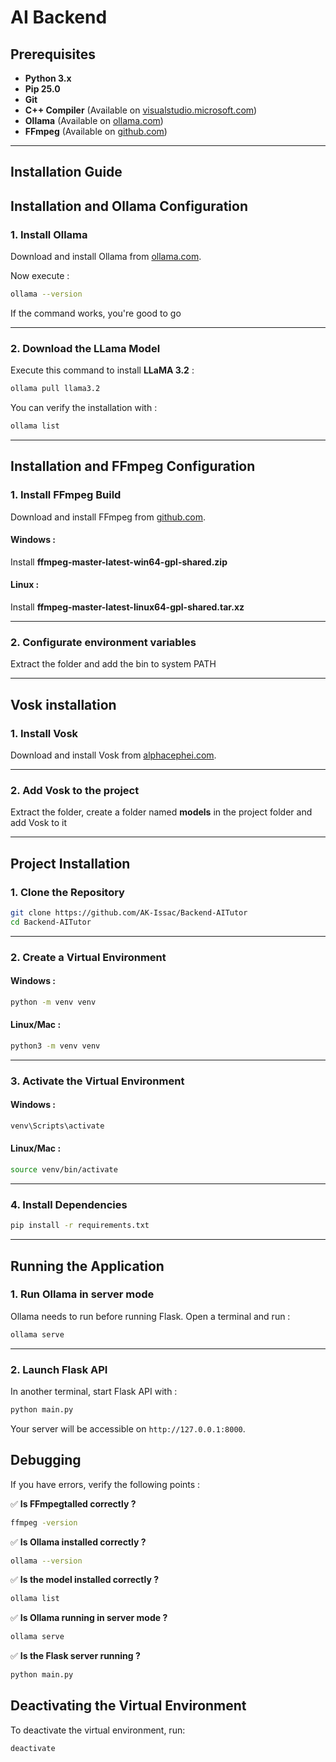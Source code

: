 #  AI Backend

## Prerequisites
- **Python 3.x**  
- **Pip 25.0**  
- **Git**  
- **C++ Compiler** (Available on [visualstudio.microsoft.com](https://visualstudio.microsoft.com/vs/features/cplusplus/))
- **Ollama** (Available on [ollama.com](https://ollama.com))
- **FFmpeg** (Available on [github.com](https://github.com/BtbN/FFmpeg-Builds/releases))
---

## Installation Guide

## Installation and Ollama Configuration

### 1. **Install Ollama**
Download and install Ollama from [ollama.com](https://ollama.com).  

Now execute :  
```sh
ollama --version
```
If the command works, you're good to go

---

### 2. **Download the LLama Model**
Execute this command to install **LLaMA 3.2** :  
```sh
ollama pull llama3.2
```
You can verify the installation with :  
```sh
ollama list
```

---

## Installation and FFmpeg Configuration 

### 1. **Install FFmpeg Build**
Download and install FFmpeg from [github.com](https://github.com/BtbN/FFmpeg-Builds/releases).

#### Windows :
Install **ffmpeg-master-latest-win64-gpl-shared.zip**

#### Linux :
Install **ffmpeg-master-latest-linux64-gpl-shared.tar.xz**

---

### 2. **Configurate environment variables**
Extract the folder and add the bin to system PATH

---

## Vosk installation

### 1. **Install Vosk**
Download and install Vosk from [alphacephei.com](https://alphacephei.com/vosk/models).

---

### 2. **Add Vosk to the project**
Extract the folder, create a folder named **models** in the project folder and add Vosk to it

---

## Project Installation

### 1. **Clone the Repository**
```sh
git clone https://github.com/AK-Issac/Backend-AITutor
cd Backend-AITutor
```

---

### 2. **Create a Virtual Environment**

#### Windows :
```sh
python -m venv venv
```

#### Linux/Mac :
```sh
python3 -m venv venv
```

---

### 3. **Activate the Virtual Environment**

#### Windows :
```sh
venv\Scripts\activate
```

#### Linux/Mac :
```sh
source venv/bin/activate
```

---

### 4. **Install Dependencies**
```sh
pip install -r requirements.txt
```

---

## Running the Application

### 1. **Run Ollama in server mode**
Ollama needs to run before running Flask. Open a terminal and run :  
```sh
ollama serve
```

---

### 2. **Launch Flask API**
In another terminal, start Flask API with :  
```sh
python main.py
```
Your server will be accessible on `http://127.0.0.1:8000`.

## Debugging

If you have errors, verify the following points :

✅ **Is FFmpegtalled correctly ?**  
```sh
ffmpeg -version
```

✅ **Is Ollama installed correctly ?**  
```sh
ollama --version
```

✅ **Is the model installed correctly ?**  
```sh
ollama list
```

✅ **Is Ollama running in server mode ?**  
```sh
ollama serve
```

✅ **Is the Flask server running ?**  
```sh
python main.py
```

## Deactivating the Virtual Environment

To deactivate the virtual environment, run:

```sh
deactivate
```

